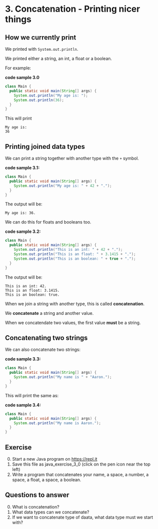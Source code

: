 # 3. Concatenation - Printing nicer things

## How we currently print

We printed with `System.out.println`.

We printed either a string, an int, a float or a boolean.

For example:

**code sample 3.0**
```java
class Main {
  public static void main(String[] args) {
    System.out.println("My age is: ");
    System.out.println(36);
  }
}
```

This will print

```
My age is:
36
```

## Printing joined data types

We can print a string together with another type with the `+` symbol.

**code sample 3.1:**
```java
class Main {
  public static void main(String[] args) {
    System.out.println("My age is: " + 42 + ".");
  }
}
```

The output will be:

```
My age is: 36.
```

We can do this for floats and booleans too.

**code sample 3.2:**
```java
class Main {
  public static void main(String[] args) {
    System.out.println("This is an int: " + 42 + ".");
    System.out.println("This is an float: " + 3.1415 + ".");
    System.out.println("This is an boolean: " + true + ".");
  }
}
```

The output will be:

```
This is an int: 42.
This is an float: 3.1415.
This is an boolean: true.
```

When we join a string with another type, this is called **concatenation**. 

We **concatenate** a string and another value.

When we concatendate two values, the first value **must** be a string.

## Concatenating two strings

We can also concatenate two strings:

**code sample 3.3:**
```java
class Main {
  public static void main(String[] args) {
    System.out.println("My name is " + "Aaron.");
  }
}
```

This will print the same as:

**code sample 3.4:**
```java
class Main {
  public static void main(String[] args) {
    System.out.println("My name is Aaron.");
  }
}
```


## Exercise

0. Start a new Java program on https://repl.it
0. Save this file as java_exercise_3_0 (click on the pen icon near the top left)
0. Write a program that concatenates your name, a space, a number, a space, a float, a space, a boolean.

## Questions to answer

0. What is concatenation?
0. What data types can we concatenate?
0. If we want to concatenate type of daata, what data type must we start with?
